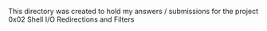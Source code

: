 This directory was created to hold my answers / submissions for the project 0x02 Shell I/O Redirections and Filters

